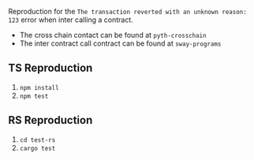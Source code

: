 Reproduction for the `The transaction reverted with an unknown reason: 123` error when inter calling a contract.

- The cross chain contact can be found at `pyth-crosschain`
- The inter contract call contract can be found at `sway-programs`

## TS Reproduction

1. `npm install`
1. `npm test`

## RS Reproduction

1. `cd test-rs`
1. `cargo test`


